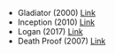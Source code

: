 - Gladiator (2000) [Link](https://www.imdb.com/title/tt0172495/?ref_=fn_al_tt_1)
- Inception (2010) [Link](https://www.imdb.com/title/tt1375666/)
- Logan (2017) [Link](https://www.imdb.com/title/tt3315342/)
- Death Proof (2007) [Link](https://www.imdb.com/title/tt1028528/)
